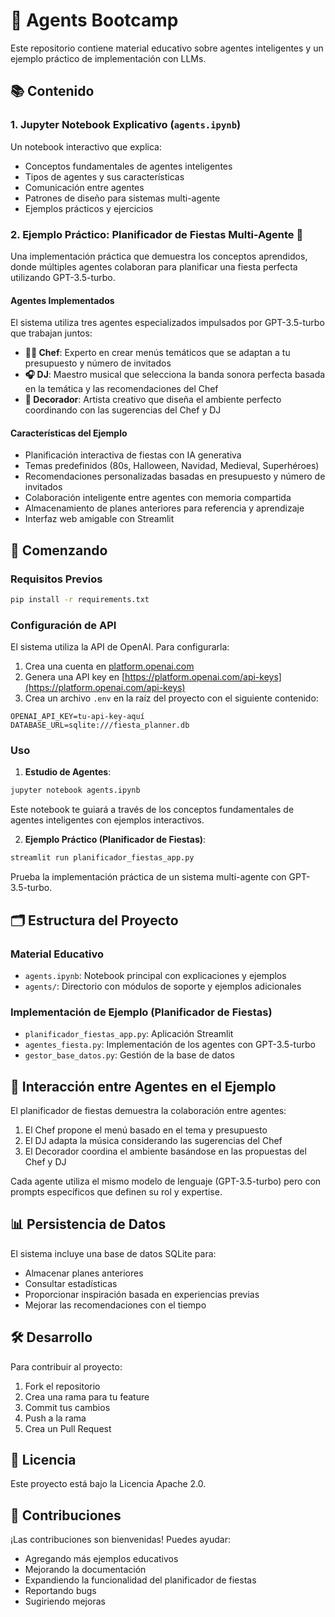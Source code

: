 # 🤖 Agents Bootcamp

Este repositorio contiene material educativo sobre agentes inteligentes y un ejemplo práctico de implementación con LLMs.

## 📚 Contenido

### 1. Jupyter Notebook Explicativo (`agents.ipynb`)
Un notebook interactivo que explica:
- Conceptos fundamentales de agentes inteligentes
- Tipos de agentes y sus características
- Comunicación entre agentes
- Patrones de diseño para sistemas multi-agente
- Ejemplos prácticos y ejercicios

### 2. Ejemplo Práctico: Planificador de Fiestas Multi-Agente 🎉

Una implementación práctica que demuestra los conceptos aprendidos, donde múltiples agentes colaboran para planificar una fiesta perfecta utilizando GPT-3.5-turbo.

#### Agentes Implementados

El sistema utiliza tres agentes especializados impulsados por GPT-3.5-turbo que trabajan juntos:

- **👨‍🍳 Chef**: Experto en crear menús temáticos que se adaptan a tu presupuesto y número de invitados
- **🎧 DJ**: Maestro musical que selecciona la banda sonora perfecta basada en la temática y las recomendaciones del Chef
- **🎨 Decorador**: Artista creativo que diseña el ambiente perfecto coordinando con las sugerencias del Chef y DJ

#### Características del Ejemplo

- Planificación interactiva de fiestas con IA generativa
- Temas predefinidos (80s, Halloween, Navidad, Medieval, Superhéroes)
- Recomendaciones personalizadas basadas en presupuesto y número de invitados
- Colaboración inteligente entre agentes con memoria compartida
- Almacenamiento de planes anteriores para referencia y aprendizaje
- Interfaz web amigable con Streamlit

## 🚀 Comenzando

### Requisitos Previos

```bash
pip install -r requirements.txt
```

### Configuración de API

El sistema utiliza la API de OpenAI. Para configurarla:

1. Crea una cuenta en [platform.openai.com](https://platform.openai.com)
2. Genera una API key en [https://platform.openai.com/api-keys](https://platform.openai.com/api-keys)
3. Crea un archivo `.env` en la raíz del proyecto con el siguiente contenido:
```
OPENAI_API_KEY=tu-api-key-aquí
DATABASE_URL=sqlite:///fiesta_planner.db
```

### Uso

1. **Estudio de Agentes**:
```bash
jupyter notebook agents.ipynb
```
Este notebook te guiará a través de los conceptos fundamentales de agentes inteligentes con ejemplos interactivos.

2. **Ejemplo Práctico (Planificador de Fiestas)**:
```bash
streamlit run planificador_fiestas_app.py
```
Prueba la implementación práctica de un sistema multi-agente con GPT-3.5-turbo.

## 🗂️ Estructura del Proyecto

### Material Educativo
- `agents.ipynb`: Notebook principal con explicaciones y ejemplos
- `agents/`: Directorio con módulos de soporte y ejemplos adicionales

### Implementación de Ejemplo (Planificador de Fiestas)
- `planificador_fiestas_app.py`: Aplicación Streamlit
- `agentes_fiesta.py`: Implementación de los agentes con GPT-3.5-turbo
- `gestor_base_datos.py`: Gestión de la base de datos

## 🤝 Interacción entre Agentes en el Ejemplo

El planificador de fiestas demuestra la colaboración entre agentes:

1. El Chef propone el menú basado en el tema y presupuesto
2. El DJ adapta la música considerando las sugerencias del Chef
3. El Decorador coordina el ambiente basándose en las propuestas del Chef y DJ

Cada agente utiliza el mismo modelo de lenguaje (GPT-3.5-turbo) pero con prompts específicos que definen su rol y expertise.

## 📊 Persistencia de Datos

El sistema incluye una base de datos SQLite para:
- Almacenar planes anteriores
- Consultar estadísticas
- Proporcionar inspiración basada en experiencias previas
- Mejorar las recomendaciones con el tiempo

## 🛠️ Desarrollo

Para contribuir al proyecto:

1. Fork el repositorio
2. Crea una rama para tu feature
3. Commit tus cambios
4. Push a la rama
5. Crea un Pull Request

## 📝 Licencia

Este proyecto está bajo la Licencia Apache 2.0.

## 🤝 Contribuciones

¡Las contribuciones son bienvenidas! Puedes ayudar:
- Agregando más ejemplos educativos
- Mejorando la documentación
- Expandiendo la funcionalidad del planificador de fiestas
- Reportando bugs
- Sugiriendo mejoras 